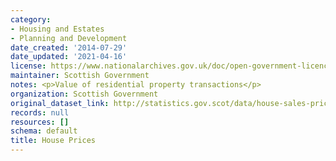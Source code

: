 ```yaml
---
category:
- Housing and Estates
- Planning and Development
date_created: '2014-07-29'
date_updated: '2021-04-16'
license: https://www.nationalarchives.gov.uk/doc/open-government-licence/version/3/
maintainer: Scottish Government
notes: <p>Value of residential property transactions</p>
organization: Scottish Government
original_dataset_link: http://statistics.gov.scot/data/house-sales-prices
records: null
resources: []
schema: default
title: House Prices
---
```

